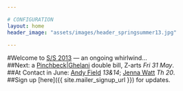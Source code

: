 ```yaml
---

# CONFIGURATION
layout: home
header_image: "assets/images/header_springsummer13.jpg"

---
```

#Welcome to [S/S 2013](/current/2013-springsummer/index.html) — an ongoing whirlwind...    
##Next: a [Pinchbeck|Ghelani](/current/2013-springsummer/pinchbeckghelani/index.html) double bill, Z-arts *Fri 31 May*.    
##At Contact in June: [Andy Field](/current/2013-springsummer/field/index.html) *13&14*; [Jenna Watt](/current/2013-springsummer/watt/index.html) *Th 20*.    
##Sign up [here]({{ site.mailer_signup_url }}) for updates.
